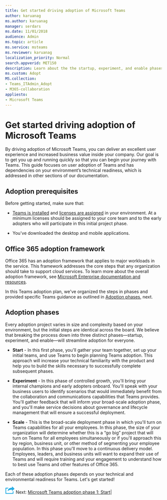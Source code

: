 ```yaml
---
title: Get started driving adoption of Microsoft Teams
author: karuanag
ms.author: karuanag
manager: serdars
ms.date: 11/01/2018
audience: Admin
ms.topic: article
ms.service: msteams
ms.reviewer: karuanag
localization_priority: Normal
search.appverid: MET150
description: Learn about the the startup, experiment, and enable phases of Microsoft Teams adoption.
ms.custom: Adopt
MS.collection: 
- Teams_ITAdmin_Adopt
- M365-collaboration
appliesto: 
- Microsoft Teams
---
```



# Get started driving adoption of Microsoft Teams

By driving adoption of Microsoft Teams, you can deliver an excellent user experience and increased business value inside your company. Our goal is to get you up and running quickly so that you can begin your journey with Teams. This guide focuses on user adoption of Teams and has dependencies on your environment’s technical readiness, which is addressed in other sections of our documentation.

## Adoption prerequisites

Before getting started, make sure that:

- [Teams is installed](get-clients.md) and [licenses are assigned](office-365-licensing.md) in your environment. At a minimum licenses should be assigned to your core team and to the early adopters who will participate in this initial project phase.

- You've downloaded the desktop and mobile applications. 

## Office 365 adoption framework

Office 365 has an adoption framework that applies to major workloads in the service. This framework addresses the core steps that any organization should take to support cloud services. To learn more about the overall adoption framework, see [Microsoft Enterprise documentation and resources](https://aka.ms/O365AdoptionHub). 

In this Teams adoption plan, we've organized the steps in phases and provided specific Teams guidance as outlined in [Adoption phases](#adoption-phases), next.

## Adoption phases 

Every adoption project varies in size and complexity based on your environment, but the initial steps are identical across the board. We believe that breaking the process down into three distinct phases—startup, experiment, and enable—will streamline adoption for everyone.  

- **Start** - In this first phase, you'll gather your team together, set up your initial teams, and use Teams to begin planning Teams adoption. This approach will increase your technical familiarity with the product and help you to build the skills necessary to successfully complete subsequent phases. 

- **Experiment** - In this phase of controlled growth, you'll bring your internal champions and early adopters onboard. You'll speak with your business users to identify scenarios that would immediately benefit from the collaboration and communications capabilities that Teams provides. You'll gather feedback that will inform your broad-scale adoption phase, and you'll make service decisions about governance and lifecycle management that will ensure a successful deployment.

- **Scale** - This is the broad-scale deployment phase in which you'll turn on Teams capabilities for all your employees. In this phase, the size of your organization will determine whether this is a “go big” project that will turn on Teams for all employees simultaneously or if you'll approach this by region, business unit, or other method of segmenting your employee population. In this phase you'll move to a continuous delivery model. Employees, leaders, and business units will want to expand their use of Teams and will require training and your engagement to understand how to best use Teams and other features of Office 365.   

Each of these adoption phases depends on your technical and environmental readiness for Teams. Let's get started!


![Next Steps icon](media/teams-adoption-next-icon.png) Next:        [Microsoft Teams adoption phase 1: Start](teams-adoption-phase1.md)|
